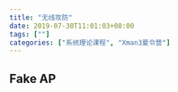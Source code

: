 ```yaml
---
title: "无线攻防"
date: 2019-07-30T11:01:03+08:00
tags: [""]
categories: ["系统理论课程", "Xman3夏令营"]
---
```



## Fake AP


